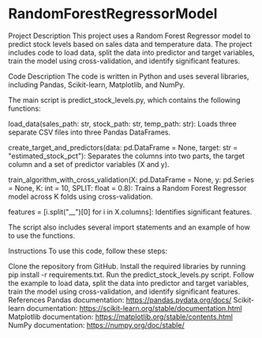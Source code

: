 # RandomForestRegressorModel
Project Description
This project uses a Random Forest Regressor model to predict stock levels based on sales data and temperature data. The project includes code to load data, split the data into predictor and target variables, train the model using cross-validation, and identify significant features.

Code Description
The code is written in Python and uses several libraries, including Pandas, Scikit-learn, Matplotlib, and NumPy.

The main script is predict_stock_levels.py, which contains the following functions:

load_data(sales_path: str, stock_path: str, temp_path: str): Loads three separate CSV files into three Pandas DataFrames.

create_target_and_predictors(data: pd.DataFrame = None, target: str = "estimated_stock_pct"): Separates the columns into two parts, the target column and a set of predictor variables (X and y).

train_algorithm_with_cross_validation(X: pd.DataFrame = None, y: pd.Series = None, K: int = 10, SPLIT: float = 0.8): Trains a Random Forest Regressor model across K folds using cross-validation.

features = [i.split("__")[0] for i in X.columns]: Identifies significant features.

The script also includes several import statements and an example of how to use the functions.

Instructions
To use this code, follow these steps:

Clone the repository from GitHub.
Install the required libraries by running pip install -r requirements.txt.
Run the predict_stock_levels.py script.
Follow the example to load data, split the data into predictor and target variables, train the model using cross-validation, and identify significant features.
References
Pandas documentation: https://pandas.pydata.org/docs/
Scikit-learn documentation: https://scikit-learn.org/stable/documentation.html
Matplotlib documentation: https://matplotlib.org/stable/contents.html
NumPy documentation: https://numpy.org/doc/stable/
